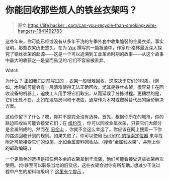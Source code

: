 # 你能回收那些烦人的铁丝衣架吗？

> 原文:[https://life hacker . com/can-you-recycle-than-smoking-wire-hangers-1841492783](https://lifehacker.com/can-you-recycle-those-annoying-wire-hangers-1841492783)

这些年来，你可能已经或没有从多年干洗的冬季外套中收集脆弱的金属衣架。事实证明，那些衣架历史悠久。在为 [Vox](https://www.vox.com/the-goods/2020/2/6/21113481/wire-hangers-history-use) 撰写的一篇报道中，作家丹·格林最近深入探究了钢丝衣架的起源——这是一个可以追溯到工业革命时期的故事——从这个故事中最大的收获之一是显而易见的:它们不容易被丢弃。

Watch

为什么？ [正如我们之前写过的](https://lifehacker.com/you-dont-need-to-throw-used-hangers-in-the-trash-1837169719) ，衣架一般很难回收，这取决于它们的材质。(例如，木制的可能会有一层清漆使得无法正确回收。尤其是铁丝衣架，很容易卡在回收设备的机器上，迫使工人用手将它们取出，从而延误了分拣过程。更糟糕的是，它们无处不在，比如在酒店房间和干洗店，通常作为木材或塑料替代品的廉价解决方案。

这给你留下了什么？嗯，你并不是完全没有选择。首先，根据你所在的城市，你的路边回收站可能会接受它们；在 [纽约市](https://citibin.com/blogs/news/nyc-recycling-rules) ，你可以回收金属衣架，只要它们大部分是金属制成的。然而在 [旧金山](https://www.recology.com/faq/recycle-wire-hangers/) ，你就不会这么幸运了。你应该在网上搜索一下你的路边回收计划的规则。如果失败了，你可以使用 [Earth911 的搜索定位器](https://search.earth911.com/) 来寻找附近可能接受它们的设施，比如金属废料回收站。(搜索“金属线衣架”，并附上你的邮政编码。)

一个更简单的选择是把任何多余的衣架拿到干洗店，他们可能会接受这些衣架再次使用。(你甚至可以联系当地的旧货店，这些衣架会对你有所帮助。)想减少干洗过程中产生的塑料垃圾吗？ [这里有个提示](https://lifehacker.com/reduce-plastic-waste-by-bringing-a-garment-bag-to-the-d-1834424692) 。